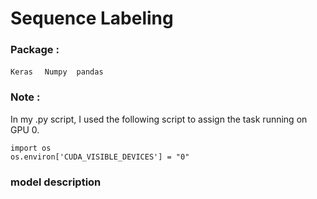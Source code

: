 # Sequence Labeling
### Package : 
`Keras` &nbsp; ` Numpy`  &nbsp;` pandas` &nbsp;

### Note :
In my .py script, I used the following script to assign the task running on GPU 0.<br>

```
import os
os.environ['CUDA_VISIBLE_DEVICES'] = "0"
```
### model description
